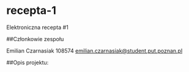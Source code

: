 # recepta-1
Elektroniczna recepta #1

##Członkowie zespołu

Emilian Czarnasiak 108574 emilian.czarnasiak@student.put.poznan.pl

##Opis projektu:
